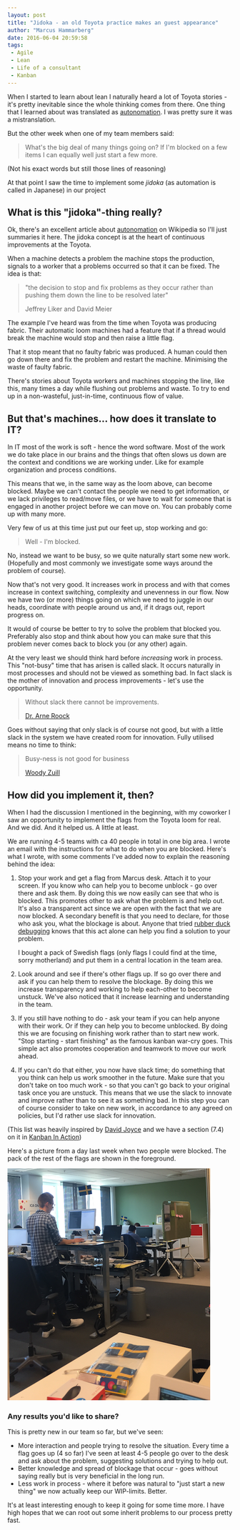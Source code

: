 ```yaml
---
layout: post
title: "Jidoka - an old Toyota practice makes an guest appearance"
author: "Marcus Hammarberg"
date: 2016-06-04 20:59:58
tags:
 - Agile
 - Lean
 - Life of a consultant
 - Kanban
---
```


When I started to learn about lean I naturally heard a lot of Toyota stories - it's pretty inevitable since the whole thinking comes from there. One thing that I learned about was translated as [autonomation](https://en.wikipedia.org/wiki/Autonomation). I was pretty sure it was a mistranslation.

But the other week when one of my team members said:

> What's the big deal of many things going on? If I'm blocked on a few items I can equally well just start a few more.

(Not his exact words but still those lines of reasoning)

At that point I saw the time to implement some *jidoka* (as automation is called in Japanese) in our project

<!-- excerpt-end -->

## What is this "jidoka"-thing really?

Ok, there's an excellent article about [autonomation](https://en.wikipedia.org/wiki/Autonomation) on Wikipedia so I'll just summaries it here. The jidoka concept is at the heart of continuous improvements at the Toyota.

When a machine detects a problem the machine stops the production, signals to a worker that a problems occurred so that it can be fixed. The idea is that:

> "the decision to stop and fix problems as they occur rather than pushing them down the line to be resolved later"
>
> Jeffrey Liker and David Meier

The example I've heard was from the time when Toyota was producing fabric. Their automatic loom machines had a feature that if a thread would break the machine would stop and then raise a little flag.

That it stop meant that no faulty fabric was produced. A human could then go down there and fix the problem and restart the machine. Minimising the waste of faulty fabric.

There's stories about Toyota workers and machines stopping the line, like this, many times a day while flushing out problems and waste. To try to end up in a non-wasteful, just-in-time, continuous flow of value.

## But that's machines… how does it translate to IT?

In IT most of the work is soft - hence the word software. Most of the work we do take place in our brains and the things that often slows us down are the context and conditions we are working under. Like for example organization and process conditions.

This means that we, in the same way as the loom above, can become blocked. Maybe we can't contact the people we need to get information, or we lack privileges to read/move files, or we have to wait for someone that is engaged in another project before we can move on. You can probably come up with many more.

Very few of us at this time just put our feet up, stop working and go:

> Well - I'm blocked.

No, instead we want to be busy, so we quite naturally start some new work. (Hopefully and most commonly we investigate some ways around the problem of course).

Now that's not very good. It increases work in process and with that comes increase in context switching, complexity and unevenness in our flow. Now we have two (or more) things going on which we need to juggle in our heads, coordinate with people around us and, if it drags out, report progress on.

It would of course be better to try to solve the problem that blocked you. Preferably also stop and think about how you can make sure that this problem never comes back to block you (or any other) again.

At the very least we should think hard before *increasing* work in process. This "not-busy" time that has arisen is called slack. It occurs naturally in most processes and should not be viewed as something bad. In fact slack is the mother of innovation and process improvements - let's use the opportunity.

> Without slack there cannot be improvements.
>
> [Dr. Arne Roock](http://twitter.com/arneroock)

Goes without saying that only slack is of course not good, but with a little slack in the system we have created room for innovation. Fully utilised means no time to think:

> Busy-ness is not good for business
>
> [Woody Zuill](https://twitter.com/woodyzuill)


## How did you implement it, then?

When I had the discussion I mentioned in the beginning, with my coworker I saw an opportunity to implement the flags from the Toyota loom for real. And we did. And it helped us. A little at least.

We are running 4-5 teams with ca 40 people in total in one big area. I wrote an email with the instructions for what to do when you are blocked. Here's what I wrote, with some comments I've added now to explain the reasoning behind the idea:

1. Stop your work and get a flag from Marcus desk. Attach it to your screen. If you know who can help you to become unblock - go over there and ask them.
   By doing this we now easily can see that who is blocked. This promotes other to ask what the problem is and help out. It's also a transparent act since we are open with the fact that we are now blocked.
   A secondary benefit is that you need to declare, for those who ask you, what the blockage is about. Anyone that tried [rubber duck debugging](http://www.rubberduckdebugging.com/) knows that this act alone can help you find a solution to your problem.

   I bought a pack of Swedish flags (only flags I could find at the time, sorry motherland) and put them in a central location in the team area.

2. Look around and see if there's other flags up. If so go over there and ask if you can help them to resolve the blockage.
   By doing this we increase transparency and working to help each-other to become unstuck. We've also noticed that it increase learning and understanding in the team.

3. If you still have nothing to do - ask your team if you can help anyone with their work. Or if they can help you to become unblocked.
   By doing this we are focusing on finishing work rather than to start new work. "Stop starting - start finishing" as the famous kanban war-cry goes. This simple act also promotes cooperation and teamwork to move our work ahead.

4. If you can't do that either, you now have slack time; do something that you think can help us work smoother in the future. Make sure that you don't take on too much work - so that you can't go back to your original task once you are unstuck.
   This means that we use the slack to innovate and improve rather than to see it as something bad. In this step you can of course consider to take on new work, in accordance to any agreed on policies, but I'd rather use slack for innovation.


(This list was heavily inspired by [David Joyce](https://leanandkanban.wordpress.com/about/) and we have a section (7.4) on it in [Kanban In Action](http://bit.ly/theKanbanBook))

Here's a picture from a day last week when two people were blocked. The pack of the rest of the flags are shown in the foreground.

![Two people blocked](/img/twoJidokaFlagsUp.png)

### Any results you'd like to share?

This is pretty new in our team so far, but we've seen:

* More interaction and people trying to resolve the situation. Every time a flag goes up (4 so far) I've seen at least 4-5 people go over to the desk and ask about the problem, suggesting solutions and trying to help out.
* Better knowledge and spread of blockage that occur - goes without saying really but is very beneficial in the long run.
* Less work in process - where it before was natural to "just start a new thing" we now actually keep our WIP-limits. Better.

It's at least interesting enough to keep it going for some time more. I have high hopes that we can root out some inherit problems to our process pretty fast.

